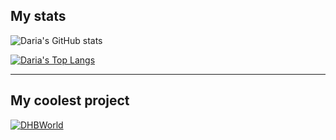 ## My stats

![Daria's GitHub stats](https://github-readme-stats.vercel.app/api?username=dk1553&custom_title=Daria%27s%20GitHub%20Statistics&title_color=754cd4)

[![Daria's Top Langs](https://github-readme-stats.vercel.app/api/top-langs/?username=dk1553&title_color=239fcc)](https://github.com/dk1553)

---
## My coolest project
[![DHBWorld](https://github-stats.blitzdose.de/pin/?username=inFumumVerti&&repo=DHBWorld&theme=graywhite&title_color=bd191e)](https://github.com/inFumumVerti/DHBWorld)
